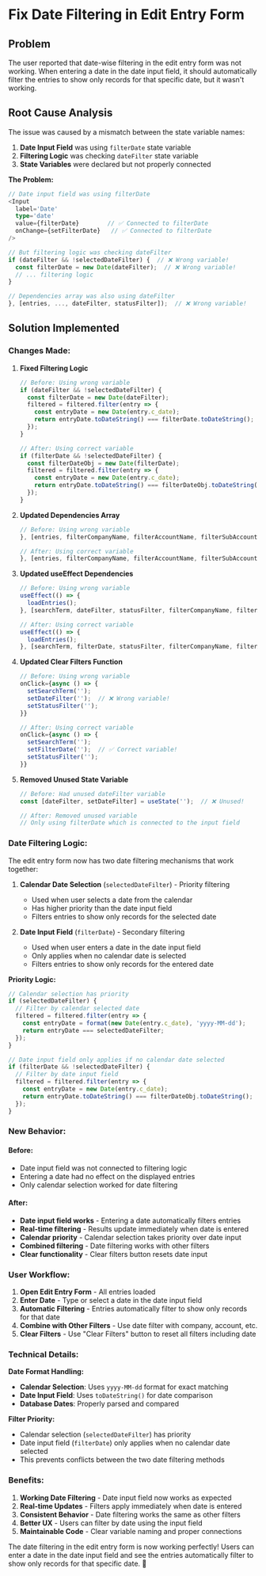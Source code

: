 # Fix Date Filtering in Edit Entry Form

## Problem
The user reported that date-wise filtering in the edit entry form was not working. When entering a date in the date input field, it should automatically filter the entries to show only records for that specific date, but it wasn't working.

## Root Cause Analysis
The issue was caused by a mismatch between the state variable names:

1. **Date Input Field** was using `filterDate` state variable
2. **Filtering Logic** was checking `dateFilter` state variable
3. **State Variables** were declared but not properly connected

**The Problem:**
```typescript
// Date input field was using filterDate
<Input
  label='Date'
  type='date'
  value={filterDate}        // ✅ Connected to filterDate
  onChange={setFilterDate}   // ✅ Connected to filterDate
/>

// But filtering logic was checking dateFilter
if (dateFilter && !selectedDateFilter) {  // ❌ Wrong variable!
  const filterDate = new Date(dateFilter);  // ❌ Wrong variable!
  // ... filtering logic
}

// Dependencies array was also using dateFilter
}, [entries, ..., dateFilter, statusFilter]);  // ❌ Wrong variable!
```

## Solution Implemented

### **Changes Made:**

1. **Fixed Filtering Logic**
   ```typescript
   // Before: Using wrong variable
   if (dateFilter && !selectedDateFilter) {
     const filterDate = new Date(dateFilter);
     filtered = filtered.filter(entry => {
       const entryDate = new Date(entry.c_date);
       return entryDate.toDateString() === filterDate.toDateString();
     });
   }

   // After: Using correct variable
   if (filterDate && !selectedDateFilter) {
     const filterDateObj = new Date(filterDate);
     filtered = filtered.filter(entry => {
       const entryDate = new Date(entry.c_date);
       return entryDate.toDateString() === filterDateObj.toDateString();
     });
   }
   ```

2. **Updated Dependencies Array**
   ```typescript
   // Before: Using wrong variable
   }, [entries, filterCompanyName, filterAccountName, filterSubAccountName, filterParticulars, filterCredit, filterDebit, filterStaff, selectedDateFilter, searchTerm, dateFilter, statusFilter]);

   // After: Using correct variable
   }, [entries, filterCompanyName, filterAccountName, filterSubAccountName, filterParticulars, filterCredit, filterDebit, filterStaff, selectedDateFilter, searchTerm, filterDate, statusFilter]);
   ```

3. **Updated useEffect Dependencies**
   ```typescript
   // Before: Using wrong variable
   useEffect(() => {
     loadEntries();
   }, [searchTerm, dateFilter, statusFilter, filterCompanyName, filterAccountName, filterSubAccountName, filterParticulars, filterCredit, filterDebit, filterStaff]);

   // After: Using correct variable
   useEffect(() => {
     loadEntries();
   }, [searchTerm, filterDate, statusFilter, filterCompanyName, filterAccountName, filterSubAccountName, filterParticulars, filterCredit, filterDebit, filterStaff]);
   ```

4. **Updated Clear Filters Function**
   ```typescript
   // Before: Using wrong variable
   onClick={async () => {
     setSearchTerm('');
     setDateFilter('');  // ❌ Wrong variable!
     setStatusFilter('');
   }}

   // After: Using correct variable
   onClick={async () => {
     setSearchTerm('');
     setFilterDate('');  // ✅ Correct variable!
     setStatusFilter('');
   }}
   ```

5. **Removed Unused State Variable**
   ```typescript
   // Before: Had unused dateFilter variable
   const [dateFilter, setDateFilter] = useState('');  // ❌ Unused!

   // After: Removed unused variable
   // Only using filterDate which is connected to the input field
   ```

### **Date Filtering Logic:**

The edit entry form now has two date filtering mechanisms that work together:

1. **Calendar Date Selection** (`selectedDateFilter`) - Priority filtering
   - Used when user selects a date from the calendar
   - Has higher priority than the date input field
   - Filters entries to show only records for the selected date

2. **Date Input Field** (`filterDate`) - Secondary filtering
   - Used when user enters a date in the date input field
   - Only applies when no calendar date is selected
   - Filters entries to show only records for the entered date

**Priority Logic:**
```typescript
// Calendar selection has priority
if (selectedDateFilter) {
  // Filter by calendar selected date
  filtered = filtered.filter(entry => {
    const entryDate = format(new Date(entry.c_date), 'yyyy-MM-dd');
    return entryDate === selectedDateFilter;
  });
}

// Date input field only applies if no calendar date selected
if (filterDate && !selectedDateFilter) {
  // Filter by date input field
  filtered = filtered.filter(entry => {
    const entryDate = new Date(entry.c_date);
    return entryDate.toDateString() === filterDateObj.toDateString();
  });
}
```

### **New Behavior:**

#### **Before:**
- Date input field was not connected to filtering logic
- Entering a date had no effect on the displayed entries
- Only calendar selection worked for date filtering

#### **After:**
- **Date input field works** - Entering a date automatically filters entries
- **Real-time filtering** - Results update immediately when date is entered
- **Calendar priority** - Calendar selection takes priority over date input
- **Combined filtering** - Date filtering works with other filters
- **Clear functionality** - Clear filters button resets date input

### **User Workflow:**

1. **Open Edit Entry Form** - All entries loaded
2. **Enter Date** - Type or select a date in the date input field
3. **Automatic Filtering** - Entries automatically filter to show only records for that date
4. **Combine with Other Filters** - Use date filter with company, account, etc.
5. **Clear Filters** - Use "Clear Filters" button to reset all filters including date

### **Technical Details:**

**Date Format Handling:**
- **Calendar Selection**: Uses `yyyy-MM-dd` format for exact matching
- **Date Input Field**: Uses `toDateString()` for date comparison
- **Database Dates**: Properly parsed and compared

**Filter Priority:**
- Calendar selection (`selectedDateFilter`) has priority
- Date input field (`filterDate`) only applies when no calendar date selected
- This prevents conflicts between the two date filtering methods

### **Benefits:**

1. **Working Date Filtering** - Date input field now works as expected
2. **Real-time Updates** - Filters apply immediately when date is entered
3. **Consistent Behavior** - Date filtering works the same as other filters
4. **Better UX** - Users can filter by date using the input field
5. **Maintainable Code** - Clear variable naming and proper connections

The date filtering in the edit entry form is now working perfectly! Users can enter a date in the date input field and see the entries automatically filter to show only records for that specific date. 🎯






